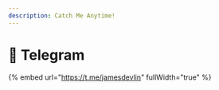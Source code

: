 ```yaml
---
description: Catch Me Anytime!
---
```


# 📨 Telegram

{% embed url="https://t.me/jamesdevlin" fullWidth="true" %}
